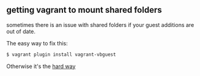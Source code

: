 ## getting vagrant to mount shared folders

sometimes there is an issue with shared folders if your guest additions are out of date.

The easy way to fix this:

```bash
$ vagrant plugin install vagrant-vbguest
```

Otherwise it's the [hard way](https://gist.github.com/fernandoaleman/5083680)
